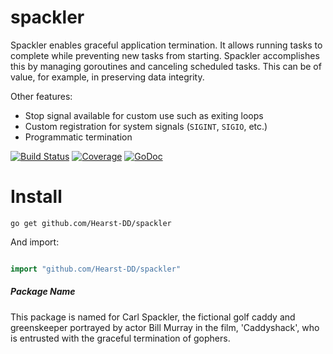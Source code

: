 spackler
========

Spackler enables graceful application termination.  It allows running tasks to complete while preventing new tasks from starting.  Spackler accomplishes this by managing goroutines and canceling scheduled tasks.  This can be of value, for example, in preserving data integrity.

Other features:
* Stop signal available for custom use such as exiting loops
* Custom registration for system signals (`SIGINT`, `SIGIO`, etc.)
* Programmatic termination

[![Build Status](https://travis-ci.org/Hearst-DD/spackler.svg?branch=master)](https://travis-ci.org/Hearst-DD/spackler) [![Coverage](http://gocover.io/_badge/github.com/Hearst-DD/spackler?v=1)](http://gocover.io/github.com/Hearst-DD/spackler?v=1) [![GoDoc](https://godoc.org/github.com/Hearst-DD/spackler?status.svg)](https://godoc.org/github.com/Hearst-DD/spackler)

Install
=======

```
go get github.com/Hearst-DD/spackler
```

And import:
```go

import "github.com/Hearst-DD/spackler"
```


##### Package Name

This package is named for Carl Spackler, the fictional golf caddy and greenskeeper portrayed by actor Bill Murray in the film, 'Caddyshack', who is entrusted with the graceful termination of gophers.
